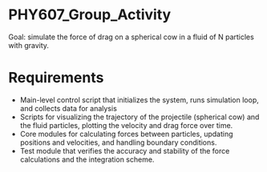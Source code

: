 # PHY607_Group_Activity

Goal: simulate the force of drag on a spherical cow in a fluid of N particles with gravity. 

# Requirements

- Main-level control script that initializes the system, runs simulation loop, and collects data for analysis
- Scripts for visualizing the trajectory of the projectile (spherical cow) and the fluid particles, plotting the velocity and drag force over time.
- Core modules for calculating forces between particles, updating positions and velocities, and handling boundary conditions.
- Test module that verifies the accuracy and stability of the force calculations and the integration scheme. 
